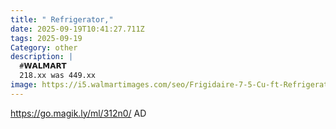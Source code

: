 ```yaml
---
title: " Refrigerator,"
date: 2025-09-19T10:41:27.711Z
tags: 2025-09-19
Category: other
description: |
  #𝗪𝗔𝗟𝗠𝗔𝗥𝗧 
  218.xx was 449.xx 
image: https://i5.walmartimages.com/seo/Frigidaire-7-5-Cu-ft-Refrigerator-Platinum-Series-Standard-Door-Style-Stainless-Look_cf86b4d6-5296-4a43-b3a6-f4388d500c0b.bf24f17b949b583958f47c98e72af177.jpeg?odnHeight=573&odnWidth=573&odnBg=FFFFFF
---
```

https://go.magik.ly/ml/312n0/
AD